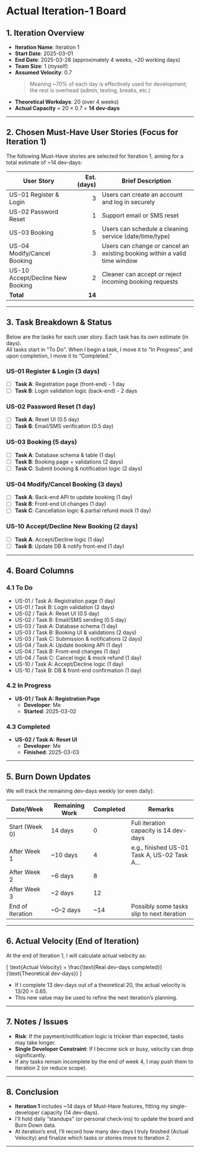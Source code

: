 # Actual Iteration-1 Board

## 1. Iteration Overview
- **Iteration Name**: Iteration 1
- **Start Date**: 2025-03-01  
- **End Date**: 2025-03-28 (approximately 4 weeks, ~20 working days)
- **Team Size**: 1 (myself)
- **Assumed Velocity**: 0.7  
  > Meaning ~70% of each day is effectively used for development; the rest is overhead (admin, testing, breaks, etc.)
- **Theoretical Workdays**: 20 (over 4 weeks)  
- **Actual Capacity** = 20 × 0.7 = **14 dev-days**  



---

## 2. Chosen Must-Have User Stories (Focus for Iteration 1)

The following Must-Have stories are selected for Iteration 1, aiming for a total estimate of ~14 dev-days:

| **User Story**                  | **Est. (days)** | **Brief Description**                                                                |
|---------------------------------|----------------:|--------------------------------------------------------------------------------------|
| US-01 Register & Login          | 3               | Users can create an account and log in securely                                      |
| US-02 Password Reset            | 1               | Support email or SMS reset                                                           |
| US-03 Booking                   | 5               | Users can schedule a cleaning service (date/time/type)                               |
| US-04 Modify/Cancel Booking     | 3               | Users can change or cancel an existing booking within a valid time window            |
| US-10 Accept/Decline New Booking| 2               | Cleaner can accept or reject incoming booking requests                               |
| **Total**                       | **14**          |  


---

## 3. Task Breakdown & Status

Below are the tasks for each user story. Each task has its own estimate (in days).  
All tasks start in "To Do". When I begin a task, I move it to “In Progress”, and upon completion, I move it to “Completed.”

### US-01 Register & Login (3 days)
- [ ] **Task A**: Registration page (front-end) - 1 day
- [ ] **Task B**: Login validation logic (back-end) - 2 days

### US-02 Password Reset (1 day)
- [ ] **Task A**: Reset UI (0.5 day)
- [ ] **Task B**: Email/SMS verification (0.5 day)

### US-03 Booking (5 days)
- [ ] **Task A**: Database schema & table (1 day)
- [ ] **Task B**: Booking page + validations (2 days)
- [ ] **Task C**: Submit booking & notification logic (2 days)

### US-04 Modify/Cancel Booking (3 days)
- [ ] **Task A**: Back-end API to update booking (1 day)
- [ ] **Task B**: Front-end UI changes (1 day)
- [ ] **Task C**: Cancellation logic & partial refund mock (1 day)

### US-10 Accept/Decline New Booking (2 days)
- [ ] **Task A**: Accept/Decline logic (1 day)
- [ ] **Task B**: Update DB & notify front-end (1 day)

---

## 4. Board Columns

### 4.1 To Do
- US-01 / Task A: Registration page (1 day)  
- US-01 / Task B: Login validation (2 days)  
- US-02 / Task A: Reset UI (0.5 day)  
- US-02 / Task B: Email/SMS sending (0.5 day)  
- US-03 / Task A: Database schema (1 day)  
- US-03 / Task B: Booking UI & validations (2 days)  
- US-03 / Task C: Submission & notifications (2 days)  
- US-04 / Task A: Update booking API (1 day)  
- US-04 / Task B: Front-end changes (1 day)  
- US-04 / Task C: Cancel logic & mock refund (1 day)  
- US-10 / Task A: Accept/Decline logic (1 day)  
- US-10 / Task B: DB & front-end confirmation (1 day)

### 4.2 In Progress
- **US-01 / Task A: Registration Page**  
  - **Developer**: Me  
  - **Started**: 2025-03-02  
### 4.3 Completed
- **US-02 / Task A: Reset UI**  
  - **Developer**: Me  
  - **Finished**: 2025-03-03  
---

## 5. Burn Down Updates

We will track the remaining dev-days weekly (or even daily):

| **Date/Week**       | **Remaining Work** | **Completed** | **Remarks**                                  |
|---------------------|--------------------|--------------|----------------------------------------------|
| Start (Week 0)      | 14 days           | 0            | Full iteration capacity is 14 dev-days       |
| After Week 1        | ~10 days          | 4            | e.g., finished US-01 Task A, US-02 Task A... |
| After Week 2        | ~6 days           | 8            |                                              |
| After Week 3        | ~2 days           | 12           |                                              |
| End of Iteration    | ~0–2 days         | ~14          | Possibly some tasks slip to next iteration   |



---

## 6. Actual Velocity (End of Iteration)

At the end of Iteration 1, I will calculate actual velocity as:

\[
\text{Actual Velocity} = \frac{\text{Real dev-days completed}}{\text{Theoretical dev-days}}
\]

- If I complete 13 dev-days out of a theoretical 20, the actual velocity is 13/20 = 0.65.  
- This new value may be used to refine the next iteration’s planning.

---

## 7. Notes / Issues
- **Risk**: If the payment/notification logic is trickier than expected, tasks may take longer.  
- **Single Developer Constraint**: If I become sick or busy, velocity can drop significantly.  
- If any tasks remain incomplete by the end of week 4, I may push them to Iteration 2 (or reduce scope).

---

## 8. Conclusion
- **Iteration 1** includes ~14 days of Must-Have features, fitting my single-developer capacity (14 dev-days).  
- I’ll hold daily “standups” (or personal check-ins) to update the board and Burn Down data.  
- At iteration’s end, I’ll record how many dev-days I truly finished (Actual Velocity) and finalize which tasks or stories move to Iteration 2.

---


